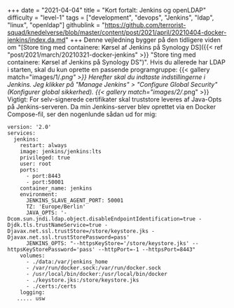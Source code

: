 +++
date = "2021-04-04"
title = "Kort fortalt: Jenkins og openLDAP"
difficulty = "level-1"
tags = ["development", "devops", "Jenkins", "ldap", "linux", "openldap"]
githublink = "https://github.com/terrorist-squad/knedelverse/blob/master/content/post/2021/april/20210404-docker-jenkins/index.da.md"
+++
Denne vejledning bygger på den tidligere viden om "[Store ting med containere: Kørsel af Jenkins på Synology DS]({{< ref "post/2021/march/20210321-docker-jenkins" >}} "Store ting med containere: Kørsel af Jenkins på Synology DS")". Hvis du allerede har LDAP i starten, skal du kun oprette en passende programgruppe:
{{< gallery match="images/1/*.png" >}}
Herefter skal du indtaste indstillingerne i Jenkins. Jeg klikker på "Manage Jenkins" > "Configure Global Security" (Konfigurer global sikkerhed).
{{< gallery match="images/2/*.png" >}}
Vigtigt: For selv-signerede certifikater skal truststore leveres af Java-Opts på Jenkins-serveren. Da min Jenkins-server blev oprettet via en Docker Compose-fil, ser den nogenlunde sådan ud for mig:
```
version: '2.0'
services:
  jenkins:
    restart: always
    image: jenkins/jenkins:lts
    privileged: true
    user: root
    ports:
      - port:8443
      - port:50001
    container_name: jenkins
    environment:
      JENKINS_SLAVE_AGENT_PORT: 50001
      TZ: 'Europe/Berlin'
      JAVA_OPTS: '-Dcom.sun.jndi.ldap.object.disableEndpointIdentification=true -Djdk.tls.trustNameService=true -Djavax.net.ssl.trustStore=/store/keystore.jks -Djavax.net.ssl.trustStorePassword=pass'
      JENKINS_OPTS: "--httpsKeyStore='/store/keystore.jks' --httpsKeyStorePassword='pass' --httpPort=-1 --httpsPort=8443"
    volumes:
      - ./data:/var/jenkins_home
      - /var/run/docker.sock:/var/run/docker.sock
      - /usr/local/bin/docker:/usr/local/bin/docker
      - ./keystore.jks:/store/keystore.jks
      - ./certs:/certs
    logging:
   ..... usw

   ```